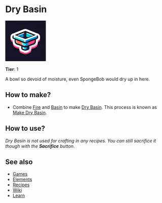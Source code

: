 # Dry Basin

![](../images/item.drybasin.png)

**Tier**: 1

A bowl so devoid of moisture, even SpongeBob would dry up in here.

## How to make?

* Combine [Fire](/wiki/elements/fire) and [Basin](/wiki/elements/basin) to make [Dry Basin](/wiki/elements/dry-basin). This process is known as [Make Dry Basin](/wiki/recipes/make-dry-basin).

## How to use?

_Dry Basin is not used for crafting in any recipes. You can still sacrifice it though with the **Sacrifice** button._

## See also

* [Games](/wiki/games)
* [Elements](/wiki/elements)
* [Recipes](/wiki/recipes)
* [Wiki](/wiki/index)
* [Learn](/learn/index)